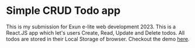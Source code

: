 # Simple CRUD Todo app

This is my submission for Exun e-lite web development 2023. This is a React.JS app which let's users Create, Read, Update and Delete todos. All todos are stored in their Local Storage of browser.
Checkout the demo [here](https://todo-atharv.netlify.app).
